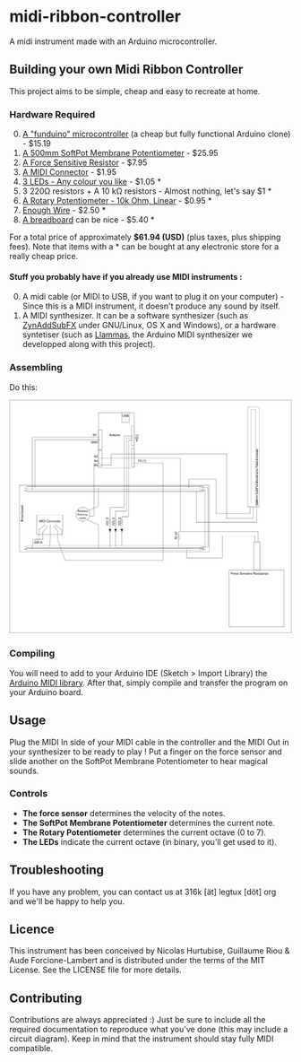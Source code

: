 midi-ribbon-controller
======================

A midi instrument made with an Arduino microcontroller.

## Building your own Midi Ribbon Controller

This project aims to be simple, cheap and easy to recreate at home.

### Hardware Required

0. [A "funduino" microcontroller](http://www.dx.com/p/diy-funduino-uno-r3-development-board-microcontroller-w-usb-cable-240588) (a cheap but fully functional Arduino clone) - $15.19
1. [A 500mm SoftPot Membrane Potentiometer](https://www.sparkfun.com/products/8681) - $25.95
2. [A Force Sensitive Resistor](https://www.sparkfun.com/products/9376) - $7.95
3. [A MIDI Connector](https://www.sparkfun.com/products/9536) - $1.95
4. [3 LEDs - Any colour you like](https://www.sparkfun.com/products/9650) - $1.05 *
5. 3 220Ω resistors + A 10 kΩ resistors - Almost nothing, let's say $1 *
6. [A Rotary Potentiometer - 10k Ohm, Linear](https://www.sparkfun.com/products/9939) - $0.95 *
7. [Enough Wire](https://www.sparkfun.com/products/8023) - $2.50 *
8. [A breadboard](http://www.dx.com/p/830-point-solderless-breadboard-118354) can be nice - $5.40 *

For a total price of approximately **$61.94 (USD)** (plus taxes, plus shipping fees).
Note that items with a * can be bought at any electronic store for a really cheap price.

#### Stuff you probably have if you already use MIDI instruments :
0. A midi cable (or MIDI to USB, if you want to plug it on your computer) - Since this is a MIDI instrument, it doesn't produce any sound by itself.
1. A MIDI synthesizer. It can be a software synthesizer (such as [ZynAddSubFX](https://en.wikipedia.org/wiki/ZynAddSubFX) under GNU/Linux, OS X and Windows), or a hardware syntetiser (such as [Llammas](https://github.com/adelrune/Llammas), the Arduino MIDI synthesizer we developped along with this project).

### Assembling

Do this:

![MIDI Ribbon Controller Circuit Diagram](/circuit-diagram.png "Circuit Diagram")

### Compiling

You will need to add to your Arduino IDE (Sketch > Import Library) the [Arduino MIDI library](https://github.com/FortySevenEffects/arduino_midi_library/releases/latest). After that, simply compile and transfer the program on your Arduino board.

## Usage

Plug the MIDI In side of your MIDI cable in the controller and the MIDI Out in your synthesizer to be ready to play !
Put a finger on the force sensor and slide another on the SoftPot Membrane Potentiometer to hear magical sounds.

### Controls
- **The force sensor** determines the velocity of the notes.
- **The SoftPot Membrane Potentiometer** determines the current note.
- **The Rotary Potentiometer** determines the current octave (0 to 7).
- **The LEDs** indicate the current octave (in binary, you'll get used to it).

## Troubleshooting

If you have any problem, you can contact us at 316k [ät] legtux [döt] org and we'll be happy to help you.

## Licence

This instrument has been conceived by Nicolas Hurtubise, Guillaume Riou & Aude Forcione-Lambert and is distributed under the terms of the MIT License. See the LICENSE file for more details.

## Contributing

Contributions are always appreciated :) Just be sure to include all the required documentation to reproduce what you've done (this may include a circuit diagram).
Keep in mind that the instrument should stay fully MIDI compatible.
